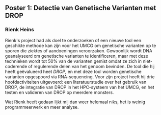 ## Poster 1: Detectie van Genetische Varianten met DROP
### Rienk Heins

Rienk's project had als doel te onderzoeken of een nieuwe tool een geschikte methode kan zijn voor het UMCG om genetische varianten op te sporen die ziektes of aandoeningen veroorzaken.
Gewoonlijk wordt DNA geanalyseerd om genetische varianten te identificeren, maar met deze technieken wordt tot 50% van de varianten gemist omdat ze zich in niet-coderende of regulerende delen van het genoom bevinden. 
De tool die hij heeft geëvalueerd heet *DROP*, en met deze tool worden genetische varianten opgespoord via RNA-sequencing. 
Voor zijn project heeft hij drie hoofdactiviteiten uitgevoerd: een literatuurstudie over het gebruik van DROP, de integratie van DROP in het HPC-systeem van het UMCG, en het testen en valideren van DROP op meerdere monsters.

Wat Rienk heeft gedaan lijkt mij dan weer helemaal niks, het is weinig programmeerwerk en meer analyse.
